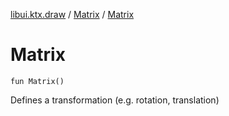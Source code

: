 [libui.ktx.draw](../README.md) / [Matrix](README.md) / [Matrix](-matrix.md)

# Matrix

`fun Matrix()`

Defines a transformation (e.g. rotation, translation)
